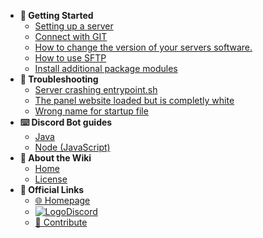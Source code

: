 - **📌 Getting Started**
  - [Setting up a server](/getting-started/setting-up-a-server.md)
  - [Connect with GIT](/getting-started/connect-with-git.md)
  - [How to change the version of your servers software.](/getting-started/how-to-change-the-version-of-your-servers-software..md)
  - [How to use SFTP](/getting-started/how-to-use-sftp.md)
  - [Install additional package modules](/getting-started/install-additional-packages-modules.md)
- **🛟 Troubleshooting**
  - [Server crashing entrypoint.sh](/troubleshooting/server-crashing-entrypoint.sh.md)
  - [The panel website loaded but is completly white](/troubleshooting/the-panel-website-loaded-but-is-completly-white.md)
  - [Wrong name for startup file](/troubleshooting/wrong-name-for-startup-file.md)
- **⌨️ Discord Bot guides**
  - [Java](/programm-your-bot/java.md)
  - [Node (JavaScript)](/programm-your-bot/node.md)
- **📝 About the Wiki**
  - [Home](/README.md)
  - [License](/LICENSE.md)
- **🔗 Official Links**
  <!-- FIXME: Logo doesn't load on sub pages -->
  <!-- - [![](../_media/website_logo.png ':size=19')Homepage](https://karlo-hosting.com/) -->
  - [🌐 Homepage](https://karlo-hosting.com/)
  - [![Logo](https://assets-global.website-files.com/6257adef93867e50d84d30e2/636e0a69f118df70ad7828d4_icon_clyde_blurple_RGB.svg ':size=17')Discord](https://discord.gg/HRZCYGSrta)
  - [📝 Contribute](https://github.com/Karlo-Hosting/Docs)
